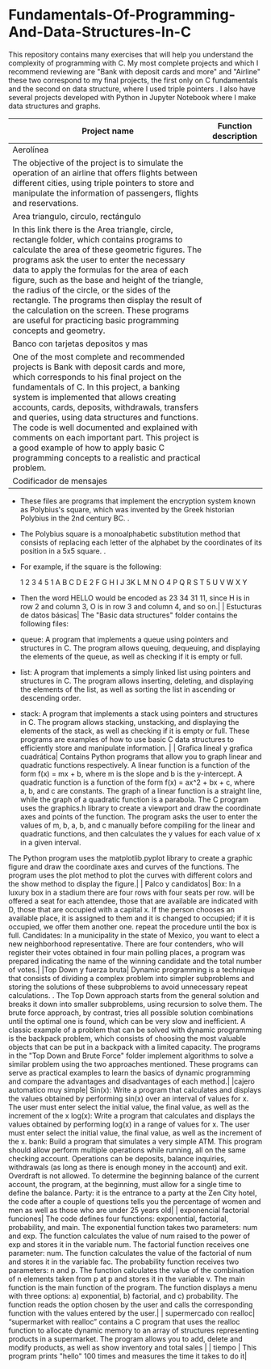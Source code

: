 # Fundamentals-Of-Programming-And-Data-Structures-In-C
This repository contains many exercises that will help you understand the complexity of programming with C.
My most complete projects and which I recommend reviewing are "Bank with deposit cards and more" and "Airline" these two correspond to my final projects, the first only on C fundamentals and the second on data structure, where I used triple pointers .
I also have several projects developed with Python in Jupyter Notebook where I make data structures and graphs.

| Project name | Function description |
|---|---|
| Aerolínea|
The objective of the project is to simulate the operation of an airline that offers flights between different cities, using triple pointers to store and manipulate the information of passengers, flights and reservations. |
| Area triangulo, circulo, rectángulo  |
In this link there is the Area triangle, circle, rectangle folder, which contains programs to calculate the area of these geometric figures. The programs ask the user to enter the necessary data to apply the formulas for the area of each figure, such as the base and height of the triangle, the radius of the circle, or the sides of the rectangle. The programs then display the result of the calculation on the screen. These programs are useful for practicing basic programming concepts and geometry.|
| Banco con tarjetas depositos y mas |
One of the most complete and recommended projects is Bank with deposit cards and more, which corresponds to his final project on the fundamentals of C. In this project, a banking system is implemented that allows creating accounts, cards, deposits, withdrawals, transfers and queries, using data structures and functions. The code is well documented and explained with comments on each important part. This project is a good example of how to apply basic C programming concepts to a realistic and practical problem.|
|Codificador de mensajes|
- These files are programs that implement the encryption system known as Polybius's square, which was invented by the Greek historian Polybius in the 2nd century BC. .
- The Polybius square is a monoalphabetic substitution method that consists of replacing each letter of the alphabet by the coordinates of its position in a 5x5 square. .
- For example, if the square is the following:

   1 2 3 4 5
1 A B C D E
2 F G H I J
3K L M N O
4 P Q R S T
5 U V W X Y
- Then the word HELLO would be encoded as 23 34 31 11, since H is in row 2 and column 3, O is in row 3 and column 4, and so on.|
| Estucturas de datos básicas|
The "Basic data structures" folder contains the following files:
- queue: A program that implements a queue using pointers and structures in C. The program allows queuing, dequeuing, and displaying the elements of the queue, as well as checking if it is empty or full.
- list: A program that implements a simply linked list using pointers and structures in C. The program allows inserting, deleting, and displaying the elements of the list, as well as sorting the list in ascending or descending order.
- stack: A program that implements a stack using pointers and structures in C. The program allows stacking, unstacking, and displaying the elements of the stack, as well as checking if it is empty or full.
These programs are examples of how to use basic C data structures to efficiently store and manipulate information. |
| Grafica lineal y grafica cuadrática|
Contains Python programs that allow you to graph linear and quadratic functions respectively. A linear function is a function of the form f(x) = mx + b, where m is the slope and b is the y-intercept. A quadratic function is a function of the form f(x) = ax^2 + bx + c, where a, b, and c are constants. The graph of a linear function is a straight line, while the graph of a quadratic function is a parabola.
The C program uses the graphics.h library to create a viewport and draw the coordinate axes and points of the function. The program asks the user to enter the values of m, b, a, b, and c manually before compiling for the linear and quadratic functions, and then calculates the y values for each value of x in a given interval.

The Python program uses the matplotlib.pyplot library to create a graphic figure and draw the coordinate axes and curves of the functions. The program uses the plot method to plot the curves with different colors and the show method to display the figure.|
| Palco y candidatos|
Box: In a luxury box in a stadium there are four rows with four seats per row. will be offered
a seat for each attendee, those that are available are indicated with D, those that are occupied with a capital x.
If the person chooses an available place, it is assigned to them and it is changed to occupied; if it is occupied, we offer them another one. repeat the
procedure until the box is full.
Candidates: In a municipality in the state of Mexico, you want to elect a new neighborhood representative. There are four contenders, who will register their votes obtained in four main polling places, a program was prepared indicating the name of the winning candidate and the total number of votes.|
|Top Down y fuerza bruta|
Dynamic programming is a technique that consists of dividing a complex problem into simpler subproblems and storing the solutions of these subproblems to avoid unnecessary repeat calculations. . The Top Down approach starts from the general solution and breaks it down into smaller subproblems, using recursion to solve them. The brute force approach, by contrast, tries all possible solution combinations until the optimal one is found, which can be very slow and inefficient. A classic example of a problem that can be solved with dynamic programming is the backpack problem, which consists of choosing the most valuable objects that can be put in a backpack with a limited capacity. The programs in the "Top Down and Brute Force" folder implement algorithms to solve a similar problem using the two approaches mentioned. These programs can serve as practical examples to learn the basics of dynamic programming and compare the advantages and disadvantages of each method.|
|cajero automatico muy simple|
Sin(x): Write a program that calculates and displays the values obtained by performing
sin(x) over an interval of values for x. The user must enter select the
initial value, the final value, as well as the increment of the x
log(x): Write a program that calculates and displays the values obtained by performing
log(x) in a range of values for x. The user must enter select the
initial value, the final value, as well as the increment of the x.
bank: Build a program that simulates a very simple ATM. This program should allow
perform multiple operations while running, all on the same checking account.
Operations can be deposits, balance inquiries, withdrawals (as long as there is
  enough money in the account) and exit. Overdraft is not allowed. To determine the beginning balance
  of the current account, the program, at the beginning, must allow for a single time to define the balance.
Party: it is the entrance to a party at the Zen City hotel, the code after a couple of questions tells you the percentage of women and men as well as those who are under 25 years old|
| exponencial factorial funciones|
The code defines four functions: exponential, factorial, probability, and main. The exponential function takes two parameters: num and exp. The function calculates the value of num raised to the power of exp and stores it in the variable num. The factorial function receives one parameter: num. The function calculates the value of the factorial of num and stores it in the variable fac. The probability function receives two parameters: n and p. The function calculates the value of the combination of n elements taken from p at p and stores it in the variable v. The main function is the main function of the program. The function displays a menu with three options: a) exponential, b) factorial, and c) probability. The function reads the option chosen by the user and calls the corresponding function with the values entered by the user.|
| supermercado con realloc|
“supermarket with realloc” contains a C program that uses the realloc function to allocate dynamic memory to an array of structures representing products in a supermarket. The program allows you to add, delete and modify products, as well as show inventory and total sales |
|  tiempo |
This program prints "hello" 100 times and measures the time it takes to do it|







